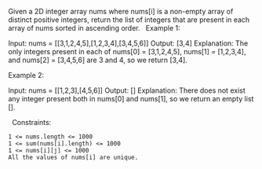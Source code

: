 Given a 2D integer array nums where nums[i] is a non-empty array of distinct positive integers, return the list of integers that are present in each array of nums sorted in ascending order.
 
Example 1:

Input: nums = [[3,1,2,4,5],[1,2,3,4],[3,4,5,6]]
Output: [3,4]
Explanation: 
The only integers present in each of nums[0] = [3,1,2,4,5], nums[1] = [1,2,3,4], and nums[2] = [3,4,5,6] are 3 and 4, so we return [3,4].

Example 2:

Input: nums = [[1,2,3],[4,5,6]]
Output: []
Explanation: 
There does not exist any integer present both in nums[0] and nums[1], so we return an empty list [].


 
Constraints:


	1 <= nums.length <= 1000
	1 <= sum(nums[i].length) <= 1000
	1 <= nums[i][j] <= 1000
	All the values of nums[i] are unique.

